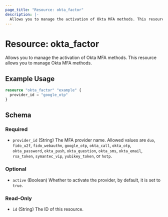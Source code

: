 ```yaml
---
page_title: "Resource: okta_factor"
description: |-
  Allows you to manage the activation of Okta MFA methods. This resource allows you to manage Okta MFA methods.
---
```


# Resource: okta_factor

Allows you to manage the activation of Okta MFA methods. This resource allows you to manage Okta MFA methods.

## Example Usage

```terraform
resource "okta_factor" "example" {
  provider_id = "google_otp"
}
```

<!-- schema generated by tfplugindocs -->
## Schema

### Required

- `provider_id` (String) The MFA provider name. Allowed values are `duo`, `fido_u2f`, `fido_webauthn`, `google_otp`, `okta_call`, `okta_otp`, `okta_password`, `okta_push`, `okta_question`, `okta_sms`, `okta_email`, `rsa_token`, `symantec_vip`, `yubikey_token`, or `hotp`.

### Optional

- `active` (Boolean) Whether to activate the provider, by default, it is set to `true`.

### Read-Only

- `id` (String) The ID of this resource.


